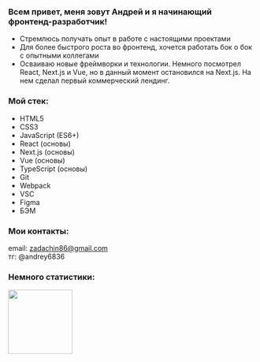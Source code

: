 ### Всем привет, меня зовут Андрей и я начинающий фронтенд-разработчик!

- Стремлюсь получать опыт в работе с настоящими проектами
- Для более быстрого роста во фронтенд, хочется работать бок о бок с опытными коллегами
- Осваиваю новые фреймворки и технологии. Немного посмотрел React, Next.js и Vue, но в данный момент остановился на Next.js. На нем сделал первый коммерческий лендинг.


### Мой стек:

- HTML5
- CSS3
- JavaScript (ES6+)
- React (основы)
- Next.js (основы)
- Vue (основы)
- TypeScript (основы)
- Git
- Webpack
- VSC
- Figma
- БЭМ


### Мои контакты:

email: zadachin86@gmail.com
<br />
тг: @andrey6836


### Немного статистики:

<div>
<a href="https://github-readme-stats.vercel.app/api/top-langs/?username=AndreyZadachin&layout=compact">
  <img align="left" height="130" src="https://github-readme-stats.vercel.app/api/top-langs/?username=AndreyZadachin&layout=compact" />
</a>
</div>

